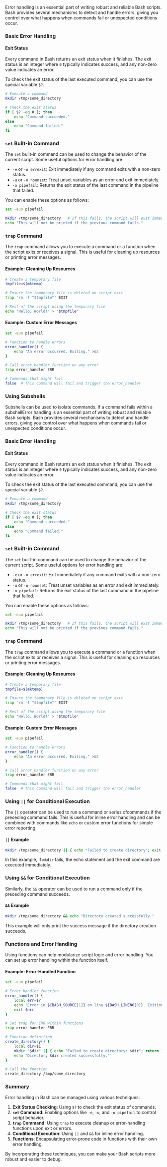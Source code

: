 Error handling is an essential part of writing robust and reliable Bash scripts. Bash provides several mechanisms to detect and handle errors, giving you control over what happens when commands fail or unexpected conditions occur.

### Basic Error Handling

#### Exit Status
Every command in Bash returns an exit status when it finishes. The exit status is an integer where `0` typically indicates success, and any non-zero value indicates an error.

To check the exit status of the last executed command, you can use the special variable `$?`.

```bash
# Execute a command
mkdir /tmp/some_directory

# Check the exit status
if [ $? -eq 0 ]; then
    echo "Command succeeded."
else
    echo "Command failed."
fi
```

### `set` Built-in Command

The `set` built-in command can be used to change the behavior of the current script. Some useful options for error handling are:

- `-e` or `-o errexit`: Exit immediately if any command exits with a non-zero status.
- `-u` or `-o nounset`: Treat unset variables as an error and exit immediately.
- `-o pipefail`: Returns the exit status of the last command in the pipeline that failed.

You can enable these options as follows:

```bash
set -euo pipefail

mkdir /tmp/some_directory   # If this fails, the script will exit immediately
echo "This will not be printed if the previous command fails."
```

### `trap` Command

The `trap` command allows you to execute a command or a function when the script exits or receives a signal. This is useful for cleaning up resources or printing error messages.

#### Example: Cleaning Up Resources

```bash
# Create a temporary file
tmpfile=$(mktemp)

# Ensure the temporary file is deleted on script exit
trap 'rm -f "$tmpfile"' EXIT

# Rest of the script using the temporary file
echo "Hello, World!" > "$tmpfile"
```

#### Example: Custom Error Messages

```bash
set -euo pipefail

# Function to handle errors
error_handler() {
    echo "An error occurred. Exiting." >&2
}

# Call error_handler function on any error
trap error_handler ERR

# Commands that might fail
false  # This command will fail and trigger the error_handler
```

### Using Subshells

Subshells can be used to isolate commands. If a command fails within a subshellError handling is an essential part of writing robust and reliable Bash scripts. Bash provides several mechanisms to detect and handle errors, giving you control over what happens when commands fail or unexpected conditions occur.

### Basic Error Handling

#### Exit Status
Every command in Bash returns an exit status when it finishes. The exit status is an integer where `0` typically indicates success, and any non-zero value indicates an error.

To check the exit status of the last executed command, you can use the special variable `$?`.

```bash
# Execute a command
mkdir /tmp/some_directory

# Check the exit status
if [ $? -eq 0 ]; then
    echo "Command succeeded."
else
    echo "Command failed."
fi
```

### `set` Built-in Command

The `set` built-in command can be used to change the behavior of the current script. Some useful options for error handling are:

- `-e` or `-o errexit`: Exit immediately if any command exits with a non-zero status.
- `-u` or `-o nounset`: Treat unset variables as an error and exit immediately.
- `-o pipefail`: Returns the exit status of the last command in the pipeline that failed.

You can enable these options as follows:

```bash
set -euo pipefail

mkdir /tmp/some_directory   # If this fails, the script will exit immediately
echo "This will not be printed if the previous command fails."
```

### `trap` Command

The `trap` command allows you to execute a command or a function when the script exits or receives a signal. This is useful for cleaning up resources or printing error messages.

#### Example: Cleaning Up Resources

```bash
# Create a temporary file
tmpfile=$(mktemp)

# Ensure the temporary file is deleted on script exit
trap 'rm -f "$tmpfile"' EXIT

# Rest of the script using the temporary file
echo "Hello, World!" > "$tmpfile"
```

#### Example: Custom Error Messages

```bash
set -euo pipefail

# Function to handle errors
error_handler() {
    echo "An error occurred. Exiting." >&2
}

# Call error_handler function on any error
trap error_handler ERR

# Commands that might fail
false  # This command will fail and trigger the error_handler
```

### Using `||` for Conditional Execution

The `||` operator can be used to run a command or series ofcommands if the preceding command fails. This is useful for inline error handling and can be combined with commands like `echo` or custom error functions for simple error reporting.

#### `||` Example

```bash
mkdir /tmp/some_directory || { echo "Failed to create directory"; exit 1; }
```

In this example, if `mkdir` fails, the echo statement and the exit command are executed immediately.

### Using `&&` for Conditional Execution

Similarly, the `&&` operator can be used to run a command only if the preceding command succeeds.

#### `&&` Example

```bash
mkdir /tmp/some_directory && echo "Directory created successfully."
```

This example will only print the success message if the directory creation succeeds.

### Functions and Error Handling

Using functions can help modularize script logic and error handling. You can set up error handling within the function itself.

#### Example: Error-Handled Function

```bash
set -euo pipefail

# Error handler function
error_handler() {
    local err=$?
    echo "Error in ${BASH_SOURCE[1]} on line ${BASH_LINENO[0]}. Exiting with status $err." >&2
    exit $err
}

# Set trap for ERR within functions
trap error_handler ERR

# Function definition
create_directory() {
    local dir=$1
    mkdir "$dir" || { echo "Failed to create directory: $dir"; return 1; }
    echo "Directory $dir created successfully."
}

# Call the function
create_directory /tmp/some_directory
```

### Summary

Error handling in Bash can be managed using various techniques:

1. **Exit Status Checking**: Using `$?` to check the exit status of commands.
2. **`set` Command**: Enabling options like `-e`, `-u`, and `-o pipefail` to control script behavior.
3. **`trap` Command**: Using `trap` to execute cleanup or error-handling functions upon exit or errors.
4. **Conditional Execution**: Using `||` and `&&` for inline error handling.
5. **Functions**: Encapsulating error-prone code in functions with their own error handling.

By incorporating these techniques, you can make your Bash scripts more robust and easier to debug.
